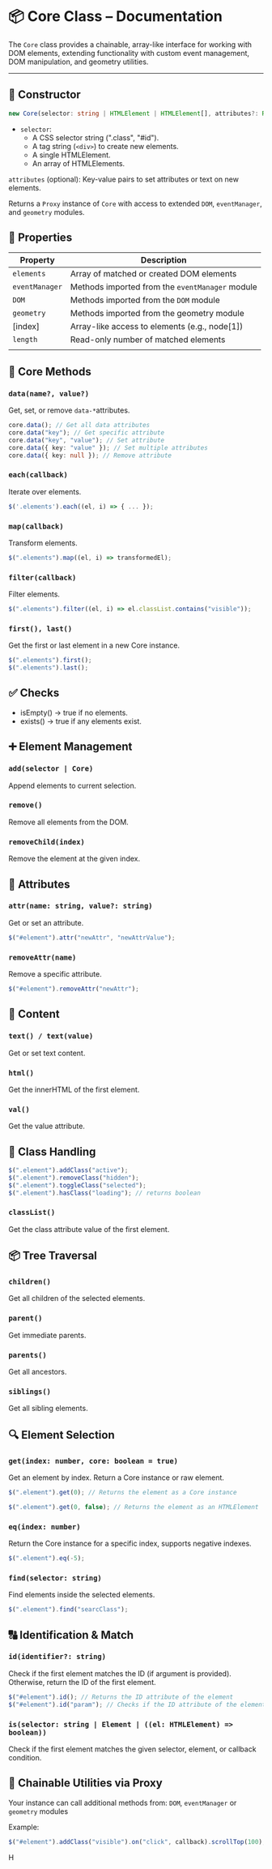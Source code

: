 # 📦 Core Class – Documentation

The `Core` class provides a chainable, array-like interface for working with DOM elements, extending functionality with custom event management, DOM manipulation, and geometry utilities.

---

## 🧱 Constructor

```ts
new Core(selector: string | HTMLElement | HTMLElement[], attributes?: Record<string, string>)
```

- `selector`:
  - A CSS selector string (".class", "#id").
  - A tag string (`<div>`) to create new elements.
  - A single HTMLElement.
  - An array of HTMLElements.

`attributes` (optional): Key-value pairs to set attributes or text on new elements.

Returns a `Proxy` instance of `Core` with access to extended `DOM`, `eventManager`, and `geometry` modules.

## 🔑 Properties

| Property       | Description                                     |
| -------------- | ----------------------------------------------- |
| `elements`     | Array of matched or created DOM elements        |
| `eventManager` | Methods imported from the `eventManager` module |
| `DOM`          | Methods imported from the `DOM` module          |
| `geometry`     | Methods imported from the geometry module       |
| [index]        | Array-like access to elements (e.g., node[1])   |
| `length`       | Read-only number of matched elements            |
|                |                                                 |

## 🧰 Core Methods

### `data(name?, value?)`

Get, set, or remove `data-*`attributes.

```ts
core.data(); // Get all data attributes
core.data("key"); // Get specific attribute
core.data("key", "value"); // Set attribute
core.data({ key: "value" }); // Set multiple attributes
core.data({ key: null }); // Remove attribute
```

### `each(callback)`

Iterate over elements.

```ts
$('.elements').each((el, i) => { ... });
```

### `map(callback)`

Transform elements.

```ts
$(".elements").map((el, i) => transformedEl);
```

### `filter(callback)`

Filter elements.

```ts
$(".elements").filter((el, i) => el.classList.contains("visible"));
```

### `first(), last()`

Get the first or last element in a new Core instance.

```ts
$(".elements").first();
$(".elements").last();
```

## ✅ Checks

- isEmpty() → true if no elements.
- exists() → true if any elements exist.

## ➕ Element Management

### `add(selector | Core)`

Append elements to current selection.

### `remove()`

Remove all elements from the DOM.

### `removeChild(index)`

Remove the element at the given index.

## 📎 Attributes

### `attr(name: string, value?: string)`

Get or set an attribute.

```ts
$("#element").attr("newAttr", "newAttrValue");
```

### `removeAttr(name)`

Remove a specific attribute.

```ts
$("#element").removeAttr("newAttr");
```

## 📝 Content

### `text() / text(value)`

Get or set text content.

### `html()`

Get the innerHTML of the first element.

### `val()`

Get the value attribute.

## 🎨 Class Handling

```ts
$(".element").addClass("active");
$(".element").removeClass("hidden");
$(".element").toggleClass("selected");
$(".element").hasClass("loading"); // returns boolean
```

### `classList()`

Get the class attribute value of the first element.

## 📦 Tree Traversal

### `children()`

Get all children of the selected elements.

### `parent()`

Get immediate parents.

### `parents()`

Get all ancestors.

### `siblings()`

Get all sibling elements.

## 🔍 Element Selection

### `get(index: number, core: boolean = true)`

Get an element by index. Return a Core instance or raw element.

```ts
$(".element").get(0); // Returns the element as a Core instance

$(".element").get(0, false); // Returns the element as an HTMLElement
```

### `eq(index: number)`

Return the Core instance for a specific index, supports negative indexes.

```ts
$(".element").eq(-5);
```

### `find(selector: string)`

Find elements inside the selected elements.

```ts
$(".element").find("searcClass");
```

## 🔠 Identification & Match

### `id(identifier?: string)`

Check if the first element matches the ID (if argument is provided). Otherwise, return the ID of the first element.

```ts
$("#element").id(); // Returns the ID attribute of the element
$("#element").id("param"); // Checks if the ID attribute of the element is 'param', then returns a boolean that turns true if the ID matches
```

### `is(selector: string | Element | ((el: HTMLElement) => boolean))`

Check if the first element matches the given selector, element, or callback condition.

## 🔁 Chainable Utilities via Proxy

Your instance can call additional methods from: `DOM`, `eventManager` or `geometry` modules

Example:

```ts
$("#element").addClass("visible").on("click", callback).scrollTop(100);
```

H
